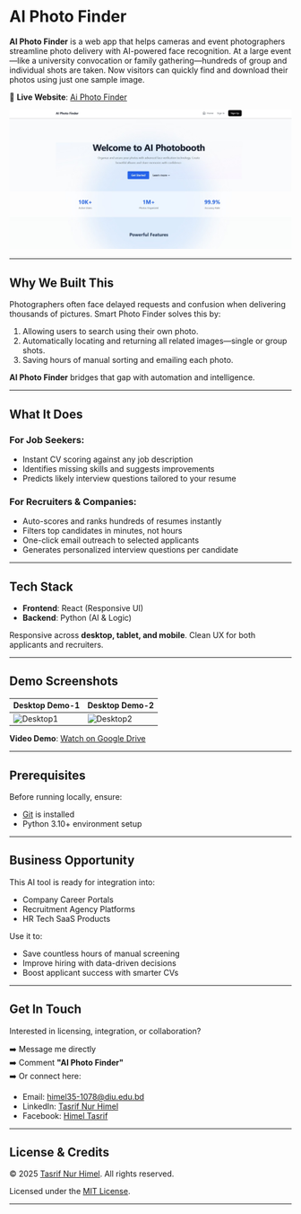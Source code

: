 # AI Photo Finder

**AI Photo Finder** is a web app that helps cameras and event photographers streamline photo delivery with AI-powered face recognition. At a large event—like a university convocation or family gathering—hundreds of group and individual shots are taken. Now visitors can quickly find and download their photos using just one sample image.


🔗 **Live Website**: [Ai Photo Finder](https://photofinder.phigalaxy.com/)

![AI Photo Finder Banner](./Images/img.jpg)

---

## Why We Built This

Photographers often face delayed requests and confusion when delivering thousands of pictures. Smart Photo Finder solves this by:

1. Allowing users to search using their own photo.
2. Automatically locating and returning all related images—single or group shots.
3. Saving hours of manual sorting and emailing each photo.

**AI Photo Finder** bridges that gap with automation and intelligence.

---

## What It Does

### For Job Seekers:
-  Instant CV scoring against any job description
-  Identifies missing skills and suggests improvements
-  Predicts likely interview questions tailored to your resume

### For Recruiters & Companies:
-  Auto-scores and ranks hundreds of resumes instantly
-  Filters top candidates in minutes, not hours
-  One-click email outreach to selected applicants
-  Generates personalized interview questions per candidate

---

## Tech Stack

- **Frontend**: React (Responsive UI)
- **Backend**: Python (AI & Logic)

Responsive across **desktop, tablet, and mobile**. Clean UX for both applicants and recruiters.

---

## Demo Screenshots

| Desktop Demo-1 | Desktop Demo-2 |
|--------------|-------------|
| ![Desktop1](./Image/web.png) | ![Desktop2](./Image/mobile_demo.png) |

**Video Demo**: [Watch on Google Drive](https://drive.google.com/file/d/1kNqZJOCZfThBXK-FyzlNtbjpNcSACU6J/view?usp=drive_link)

---

## Prerequisites

Before running locally, ensure:

- [Git](https://git-scm.com/downloads) is installed
- Python 3.10+ environment setup

---

## Business Opportunity

This AI tool is ready for integration into:

-  Company Career Portals  
-  Recruitment Agency Platforms  
-  HR Tech SaaS Products  

Use it to:

-  Save countless hours of manual screening  
-  Improve hiring with data-driven decisions  
-  Boost applicant success with smarter CVs  

---

## Get In Touch

Interested in licensing, integration, or collaboration?

➡️ Message me directly  
➡️ Comment **"AI Photo Finder"**  
➡️ Or connect here:

-  Email: [himel35-1078@diu.edu.bd](mailto:himel35-1078@diu.edu.bd)  
-  LinkedIn: [Tasrif Nur Himel](https://www.linkedin.com/in/tasrifnurhimel/)
-  Facebook: [Himel Tasrif](https://www.facebook.com/himeltasrif06)

---

## License & Credits

© 2025 [Tasrif Nur Himel](https://www.tasrifnurhimel.me). All rights reserved.

Licensed under the [MIT License](./LICENSE).

---

